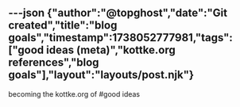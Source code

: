 ---json
{"author":"@topghost","date":"Git created","title":"blog goals","timestamp":1738052777981,"tags":["good ideas (meta)","kottke.org references","blog goals"],"layout":"layouts/post.njk"}
---
becoming the kottke.org of #good ideas
